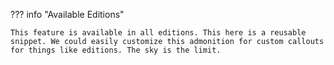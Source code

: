 ??? info "Available Editions"

    This feature is available in all editions. This here is a reusable snippet. We could easily customize this admonition for custom callouts for things like editions. The sky is the limit.  